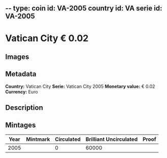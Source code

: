 --
type: coin
id: VA-2005
country id: VA
serie id: VA-2005
--

# Vatican City € 0.02

## Images


## Metadata

**Country:** Vatican City
**Serie:** Vatican City 2005
**Monetary value:** € 0.02
**Currency:** Euro

## Description


## Mintages
| Year | Mintmark | Circulated | Brilliant Uncirculated | Proof |
| ---- | -------- | ---------- | ---------------------- | ----- |
| 2005 |  | 0| 60000 |  |
